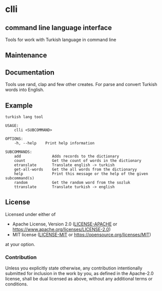 # clli
## command line language interface   
Tools for work with Turkish language  in command line

## Maintenance


## Documentation

Tools use rand, clap and few other creates.
For parse and convert Turkish words into English.

## Example


```clli 
turkish lang tool

USAGE:
    clli <SUBCOMMAND>

OPTIONS:
    -h, --help    Print help information

SUBCOMMANDS:
    add              Adds records to the dictionary
    count            Get the count of words in the dictionary
    etranslate       Translate english -> turkish
    get-all-words    Get the all words from the dictionaryy
    help             Print this message or the help of the given subcommand(s)
    random           Get the random word from the sozluk
    ttranslate       Translate turkish -> english
```


## License

Licensed under either of

- Apache License, Version 2.0 ([LICENSE-APACHE](LICENSE-APACHE) or <https://www.apache.org/licenses/LICENSE-2.0>)
- MIT license ([LICENSE-MIT](LICENSE-MIT) or <https://opensource.org/licenses/MIT>)

at your option.

### Contribution

Unless you explicitly state otherwise, any contribution intentionally submitted
for inclusion in the work by you, as defined in the Apache-2.0 license, shall be
dual licensed as above, without any additional terms or conditions.
